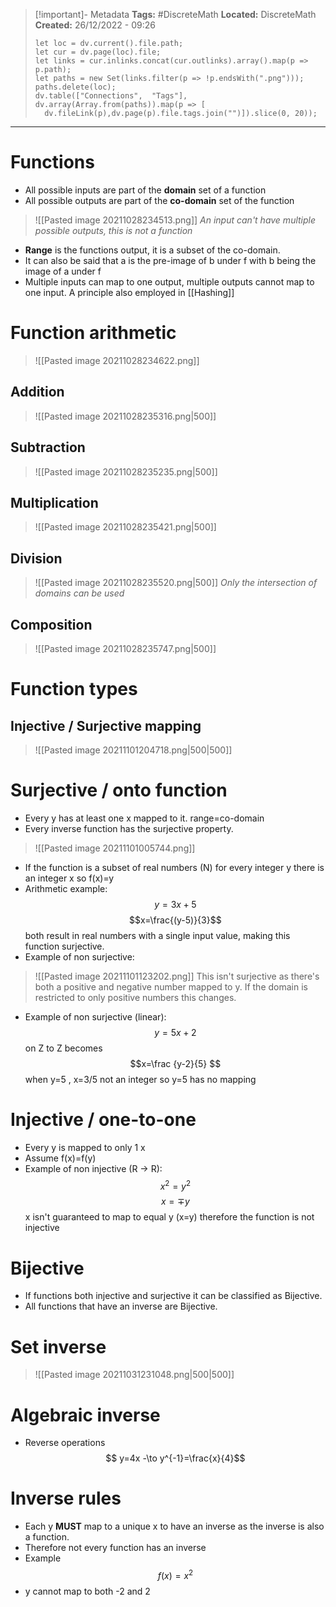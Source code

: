 > [!important]- Metadata
> **Tags:** #DiscreteMath 
> **Located:** DiscreteMath
> **Created:** 26/12/2022 - 09:26
> ```dataviewjs
>let loc = dv.current().file.path;
>let cur = dv.page(loc).file;
>let links = cur.inlinks.concat(cur.outlinks).array().map(p => p.path);
>let paths = new Set(links.filter(p => !p.endsWith(".png")));
>paths.delete(loc);
>dv.table(["Connections",  "Tags"], dv.array(Array.from(paths)).map(p => [
>   dv.fileLink(p),dv.page(p).file.tags.join("")]).slice(0, 20));
> ```

___
# Functions
- All possible inputs are part of the **domain** set of a function
- All possible outputs are part of the **co-domain** set of the function 

> ![[Pasted image 20211028234513.png]]
*An input can't have multiple possible outputs, this is not a function*

- **Range** is the functions output, it is a subset of the co-domain.
- It can also be said that a is the pre-image of b under f with b being the image of a under f
- Multiple inputs can map to one output, multiple outputs cannot map to one input. A principle also employed in [[Hashing]]

# Function arithmetic

> ![[Pasted image 20211028234622.png]]

## Addition

> ![[Pasted image 20211028235316.png|500]]

## Subtraction

> ![[Pasted image 20211028235235.png|500]]

## Multiplication

> ![[Pasted image 20211028235421.png|500]]

## Division

> ![[Pasted image 20211028235520.png|500]]
*Only the intersection of domains can be used*

## Composition

> ![[Pasted image 20211028235747.png|500]]

# Function types
## Injective / Surjective mapping

>![[Pasted image 20211101204718.png|500|500]]

# Surjective / onto function
- Every y has at least one x mapped to it. range=co-domain
- Every inverse function has the surjective property.

>![[Pasted image 20211101005744.png]]

- If the function is a subset of real numbers (N) for every integer y there is an integer x so f(x)=y
- Arithmetic example:
$$y=3x+5$$
$$x=\frac{(y-5)}{3}$$
both result in real numbers with a single input value, making this function surjective.
- Example of non surjective:

>![[Pasted image 20211101123202.png]]
This isn't surjective as there's both a positive and negative number mapped to y. If the domain is restricted to only positive numbers this changes.

- Example of non surjective (linear):
$$y=5x+2$$
on Z to Z becomes
$$x=\frac {y-2}{5} $$
when y=5 , x=3/5 not an integer so y=5 has no mapping


# Injective / one-to-one
- Every y is mapped to only 1 x
- Assume f(x)=f(y)
- Example of non injective (R -> R):
$$ x^2=y^2$$
$$x=\mp y$$
 x isn't guaranteed to map to equal y (x=y) therefore the function is not injective

# Bijective
- If functions both injective and surjective it can be classified as Bijective.
- All functions that have an inverse are Bijective.

# Set inverse

>![[Pasted image 20211031231048.png|500|500]]

# Algebraic inverse
- Reverse operations
$$ y=4x -\to y^{-1}=\frac{x}{4}$$
# Inverse rules
- Each y **MUST** map to a unique x to have an inverse as the inverse is also a function.
- Therefore not every function has an inverse
- Example
$$ f(x)=x^2$$
- y cannot map to both -2 and 2
